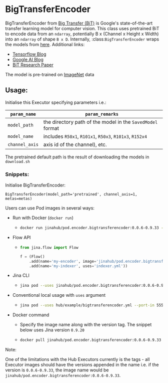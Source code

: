 # BigTransferEncoder

BigTransferEncoder from [Big Transfer (BiT)](https://github.com/google-research/big_transfer) is Google's state-of-the-art transfer learning model for computer vision. This class uses pretrained BiT to encode data from an `ndarray`, potentially B x (Channel x Height x Width) into an `ndarray` of shape `B x D`. Internally, :class:`BigTransferEncoder` wraps the models from [here](https://storage.googleapis.com/bit_models/).
Additional links:
- [Tensorflow Blog](https://blog.tensorflow.org/2020/05/bigtransfer-bit-state-of-art-transfer-learning-computer-vision.html)
- [Google AI Blog](https://ai.googleblog.com/2020/05/open-sourcing-bit-exploring-large-scale.html)
- [BiT Research Paper](https://arxiv.org/abs/1912.11370)

The model is pre-trained on [ImageNet](http://www.image-net.org/) data


## Usage:

Initialise this Executor specifying parameters i.e.:

| `param_name`  | `param_remarks` |
| ------------- | ------------- |
| `model_path`  | the directory path of the model in the `SavedModel` format  |
| `model_name`  | includes `R50x1`, `R101x1`, `R50x3`, `R101x3`, `R152x4`  |
| `channel_axis`| axis id of the channel), etc.  |

The pretrained default path is the result of downloading the models in `download.sh`

### Snippets:

Initialise BigTransferEncoder:

`BigTransferEncoder(model_path='pretrained', channel_axis=1, metas=metas)`

Users can use Pod images in several ways:

- Run with Docker (`docker run`)
  - ```bash
    docker run jinahub/pod.encoder.bigtransferencoder:0.0.6-0.9.33 --port-in 55555 --port-out 55556
    ```
    
- Flow API
  - ```python
    from jina.flow import Flow

    f = (Flow()
        .add(name='my-encoder', image='jinahub/pod.encoder.bigtransferencoder:0.0.6-0.9.33', port_in=55555, port_out=55556)
        .add(name='my-indexer', uses='indexer.yml'))
    ```
    
- Jina CLI
  - ```bash
    jina pod --uses jinahub/pod.encoder.bigtransferencoder:0.0.6-0.9.33 --port-in 55555 --port-out 55556
    ```
    
- Conventional local usage with `uses` argument
  - ```bash
    jina pod --uses hub/example/bigtransferencoder.yml --port-in 55555 --port-out 55556
    ```
    
- Docker command

  - Specify the image name along with the version tag. The snippet below uses Jina version `0.9.20`

  - ```bash
    docker pull jinahub/pod.encoder.bigtransferencoder:0.0.6-0.9.33
    ```
   
 Note:
 
 One of the limitations with the Hub Executors currently is the tags - all Executor images should have the versions appended in the name i.e.
 if the version is `0.0.6-0.9.33`, the image name would be `jinahub/pod.encoder.bigtransferencoder:0.0.6-0.9.33`.
   

